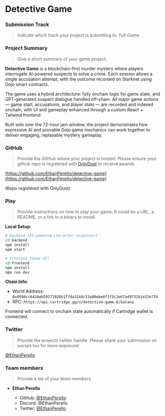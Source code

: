 # Detective Game

### Submission Track
> Indicate which track your project is submitting to.
Full Game

### Project Summary
> Give a short summary of your game project.

**Detective Game** is a blockchain-first murder mystery where players interrogate AI-powered suspects to solve a crime. Each session allows a single accusation attempt, with the outcome recorded on Starknet using Dojo smart contracts.

The game uses a hybrid architecture: fully onchain logic for game state, and GPT-generated suspect dialogue handled off-chain. All major game actions — game start, accusations, and player stats — are recorded and indexed onchain, with UI and gameplay enhanced through a custom React + Tailwind frontend.

Built solo over the 72-hour jam window, the project demonstrates how expressive AI and provable Dojo game mechanics can work together to deliver engaging, replayable mystery gameplay.

### GitHub
> Provide the GitHub where your project is hosted. Please ensure your github repo is registered with [OnlyDust](https://app.onlydust.com/p/create) to receive awards.

[https://github.com/EthanPerello/detective-game](https://github.com/EthanPerello/detective-game)

(Repo registered with OnlyDust)

### Play
> Provide instructions on how to play your game. It could be a URL, a README, or a link to a binary to install.

**Local Setup:**
```bash
# Backend (AI-powered character responses)
cd backend
npm install
npm start

# Frontend (Game UI)
cd frontend
npm install
npm run dev
```

**Chain Info:**

* World Address: `0x0598cc6424eb59171928b1f7da3144c33a80ebe8f1f5c2e67ad9731b1e32e7f4`
* RPC: `https://api.cartridge.gg/x/detective-game-6/katana`

Frontend will connect to onchain state automatically if Cartridge wallet is connected.

### Twitter

> Provide the projects twitter handle. Please share your submission on socials too for more exposure!

[@EthanPerello](https://twitter.com/EthanPerello)

### Team members

> Provide a list of your team members.

* **Ethan Perello**

  * GitHub: [@EthanPerello](https://github.com/EthanPerello)
  * Discord: @EthanPerello
  * Twitter: [@EthanPerello](https://twitter.com/EthanPerello)
